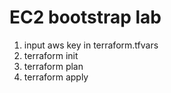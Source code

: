 # EC2 bootstrap lab

1. input aws key in terraform.tfvars
2. terraform init
3. terraform plan
4. terraform apply
